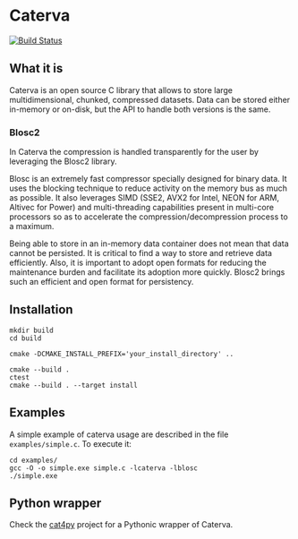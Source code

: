 # Caterva

[![Build Status](https://dev.azure.com/blosc/caterva/_apis/build/status/caterva?branchName=master)](https://dev.azure.com/blosc/caterva/_build/latest?definitionId=3&branchName=master)

## What it is

Caterva is an open source C library that allows to store large multidimensional, chunked,
compressed datasets. Data can be stored either in-memory or on-disk, but the API to handle both
versions is the same. 

### Blosc2

In Caterva the compression is handled transparently for the user by leveraging the Blosc2 library.

Blosc is an extremely fast compressor specially designed for binary data. It uses the blocking
technique to reduce activity on the memory bus as much as possible. It also leverages SIMD
(SSE2, AVX2 for Intel, NEON for ARM, Altivec for Power) and multi-threading capabilities
present in multi-core processors so as to accelerate the compression/decompression process
to a maximum.

Being able to store in an in-memory data container does not mean that data cannot be persisted.
It is critical to find a way to store and retrieve data efficiently. Also, it is important to
adopt open formats for reducing the maintenance burden and facilitate its adoption more quickly.
Blosc2 brings such an efficient and open format for persistency.

## Installation

```
mkdir build
cd build
```
```
cmake -DCMAKE_INSTALL_PREFIX='your_install_directory' ..
```
```
cmake --build .
ctest
cmake --build . --target install
```

## Examples

A simple example of caterva usage are described in the file `examples/simple.c`. To execute it:

```
cd examples/
gcc -O -o simple.exe simple.c -lcaterva -lblosc
./simple.exe
```

## Python wrapper

Check the [cat4py](https://github.com/Blosc/cat4py) project for a Pythonic wrapper of Caterva.
